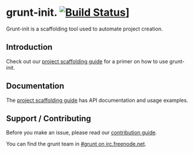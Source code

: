 # grunt-init. [![Build Status](https://secure.travis-ci.org/gruntjs/grunt-init.png?branch=master)](http://travis-ci.org/gruntjs/grunt-init)]
Grunt-init is a scaffolding tool used to automate project creation.

## Introduction
Check out our [project scaffolding guide] for a primer on how to use grunt-init.

## Documentation
The [project scaffolding guide] has API documentation and usage examples.

## Support / Contributing
Before you make an issue, please read our [contribution guide].

You can find the grunt team in [#grunt on irc.freenode.net](irc://irc.freenode.net/#grunt).


[contribution guide]: http://gruntjs.com/contributing
[project scaffolding guide]: http://gruntjs.com/project-scaffolding
